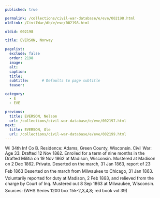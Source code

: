 ```yaml
---
published: true

permalink: /collections/civil-war-database/e/eve/002198.html
oldlink: /CivilWar/db/e/eve/002198.html

oldid: 002198

title: EVERSON, Norway

pagelist:
  exclude: false
  order: 2198
  image: 
  alt:
  caption:
  title:
  subtitle:      # Defaults to page subtitle
  teaser:

category: 
  - E 
  - EVE

previous:
  title: EVERSON, Nelson
  url: /collections/civil-war-database/e/eve/002197.html  
next:
  title: EVERSON, Ole
  url: /collections/civil-war-database/e/eve/002199.html   
---
```

WI 34th Inf Co B. Residence: Adams, Green County, Wisconsin. Civil War: Age 33. Drafted 12 Nov 1862. Enrolled for a term of nine months in the Drafted Militia on 19 Nov 1862 at Madison, Wisconsin. Mustered at Madison on 2 Dec 1862. Private. &#147;Deserted on the march, 31 Jan 1863&#148;, report of 23 Feb 1863 &#147;Deserted on the march from Milwaukee to Chicago, 31 Jan 1863. Voluntarily reported for duty at Madison, 2 Feb 1863, and relieved from the charge by Court of Inq.&#148; Mustered out 8 Sep 1863 at Milwaukee, Wisconsin. Sources: (WHS Series 1200 box 155-2,3,4,8; red book vol 39)